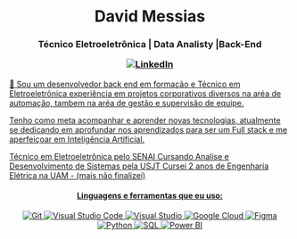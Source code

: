 

<h1 align="center">David Messias </h1>
<h3 align="center">Técnico Eletroeletrônica | Data Analisty |Back-End

<!-- Social icons -->
<p align="center">
  <a href="https://www.linkedin.com/in/david-messias-2274b7173/" target="_blank">
    <img src="https://img.shields.io/badge/-LinkedIn-0077B5?style=flat-square&logo=Linkedin&logoColor=white" alt="LinkedIn">

</h4>
 🔭 Sou um desenvolvedor back end em formação e Técnico em Eletroeletrônica
 experiência em projetos corporativos diversos na aréa de automação, tambem na aréa de gestão e supervisão de equipe.


 Tenho como meta acompanhar e aprender novas tecnologias, atualmente se dedicando em aprofundar nos aprendizados para ser um Full stack e me aperfeiçoar em Inteligência Artificial. 
 
 Técnico em Eletroeletrônica pelo SENAI
Cursando Analise e Desenvolvimento de Sistemas pela USJT
Cursei 2 anos de Engenharia Elétrica na UAM - (mais não finalizei)

<!-- Languages and tools -->
<h4 align="center">Linguagens e ferramentas que eu uso:</h4>
<p align="center">
 
  <img src="https://img.shields.io/badge/-Git-F05032?style=flat-square&logo=Git&logoColor=white" alt="Git">
  <img src="https://img.shields.io/badge/-Visual%20Studio%20Code-007ACC?style=flat-square&logo=Visual%20Studio%20Code&logoColor=white" alt="Visual Studio Code">
   <img src="https://img.shields.io/badge/-Visual%20Studio-007ACC?style=flat-square&logo=Visual%20Studio&logoColor=white" alt="Visual Studio">
  <img src="https://img.shields.io/badge/-Google%20Cloud-4285F4?logo=google-cloud&logoColor=white&style=flat-square" alt="Google Cloud">
  <img src="https://img.shields.io/badge/-Figma-F24E1E?logo=figma&logoColor=white&style=flat-square" alt="Figma">
  <img src="https://img.shields.io/badge/-Python-3776AB?logo=python&logoColor=white&style=flat-square" alt="Python">
<img src="https://img.shields.io/badge/-SQL-00758F?style=flat-square&logo=sql&logoColor=white" alt="SQL">
<img src="https://img.shields.io/badge/-Power%20BI-F2C811?style=flat-square&logo=Power%20BI&logoColor=white" alt="Power BI">


</p>
</p>
